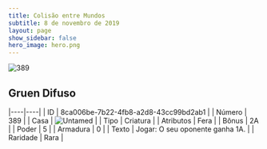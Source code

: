 ```yaml
---
title: Colisão entre Mundos
subtitle: 8 de novembro de 2019
layout: page
show_sidebar: false
hero_image: hero.png
---
```


![389](https://cdn.keyforgegame.com/media/card_front/pt/452_389_5P9MP78G2R8Q_pt.png)

## Gruen Difuso

|----|----|
| ID | 8ca006be-7b22-4fb8-a2d8-43cc99bd2ab1 |
| Número | 389 |
| Casa | ![Untamed](https://archonarcana.com/images/thumb/b/bd/Untamed.png/22px-Untamed.png "Indomados") |
| Tipo | Criatura |
| Atributos | Fera |
| Bônus | 2A |
| Poder | 5 |
| Armadura | 0 |
| Texto | Jogar: O seu oponente ganha 1A. |
| Raridade | Rara |
